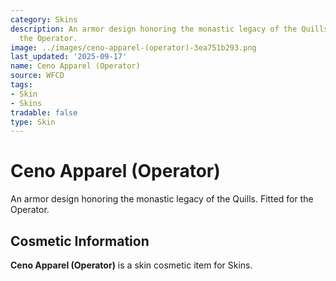 ```yaml
---
category: Skins
description: An armor design honoring the monastic legacy of the Quills. Fitted for
  the Operator.
image: ../images/ceno-apparel-(operator)-3ea751b293.png
last_updated: '2025-09-17'
name: Ceno Apparel (Operator)
source: WFCD
tags:
- Skin
- Skins
tradable: false
type: Skin
---
```


# Ceno Apparel (Operator)

An armor design honoring the monastic legacy of the Quills. Fitted for the Operator.

## Cosmetic Information

**Ceno Apparel (Operator)** is a skin cosmetic item for Skins.

